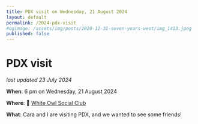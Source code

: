 ```yaml
---
title: PDX visit on Wednesday, 21 August 2024
layout: default
permalink: /2024-pdx-visit
#ogimage: /assets/img/posts/2020-12-31-seven-years-west/img_1413.jpeg
published: false
---
```

# PDX visit

_last updated 23 July 2024_

**When**: 6 pm on Wednesday, 21 August 2024

**Where**: 🦉 [White Owl Social Club](https://maps.apple.com/?address=1305%20SE%208th%20Ave,%20Portland,%20OR%20%2097214,%20United%20States&auid=9066579493767820725&ll=45.513525,-122.657849&lsp=9902&q=White%20Owl%20Social%20Club&t=m)

**What**: Cara and I are visiting PDX, and we wanted to see some friends!